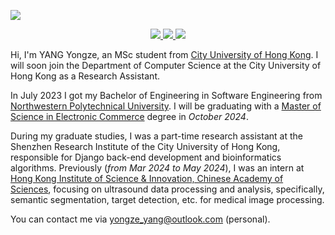 ![](https://komarev.com/ghpvc/?username=YongzeYang)

<p align="center">
  <a href="https://github.com/YongzeYang">
    <img src="http://github-profile-summary-cards.vercel.app/api/cards/profile-details?username=YongzeYang&theme=transparent" />
  </a>
  <a href="https://github.com/YongzeYang">
    <img src="https://github-readme-streak-stats.herokuapp.com/?user=YongzeYang&hide_border=true&card_width=338&theme=transparent" />
  </a>
  <a href="https://github.com/YongzeYang">
    <img src="http://github-profile-summary-cards.vercel.app/api/cards/stats?username=YongzeYang&theme=transparent" />
  </a>
</p>

Hi, I'm YANG Yongze, an MSc student from [City University of Hong Kong](https://www.cityu.edu.hk/). I will soon join the Department of Computer Science at the City University of Hong Kong as a Research Assistant.

In July 2023 I got my Bachelor of Engineering in Software Engineering from [Northwestern Polytechnical University](https://www.nwpu.edu.cn/). I will be graduating with a [Master of Science in Electronic Commerce](https://www.cityu.edu.hk/pg/programme/p17) degree in *October 2024*.

During my graduate studies, I was a part-time research assistant at the Shenzhen Research Institute of the City University of Hong Kong, responsible for Django back-end development and bioinformatics algorithms. Previously (*from Mar 2024 to May 2024*), I was an intern at [Hong Kong Institute of Science & Innovation, Chinese Academy of Sciences](https://www.cair-cas.org.hk/), focusing on ultrasound data processing and analysis, specifically, semantic segmentation, target detection, etc. for medical image processing. 

You can contact me via yongze_yang@outlook.com (personal).
